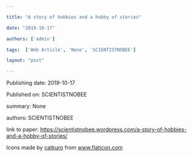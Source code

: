 ---
title: "A story of hobbies and a hobby of stories"
date: "2019-10-17"
authors: ['admin']
tags:  ['Web Article', 'None', 'SCIENTISTNOBEE']
layout: "post"
---
Publishing date: 2019-10-17

Published on: SCIENTISTNOBEE

summary: None

authors: SCIENTISTNOBEE

link to paper: https://scientistnobee.wordpress.com/a-story-of-hobbies-and-a-hobby-of-stories/

Icons made by <a href="https://www.flaticon.com/free-icon/bookshelves_3576884" title="catkuro">catkuro</a> from <a href="https://www.flaticon.com/" title="Flaticon"> www.flaticon.com</a>